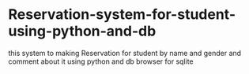 # Reservation-system-for-student-using-python-and-db
this system to making Reservation for student by name and gender and comment about it using python and db browser for sqlite

